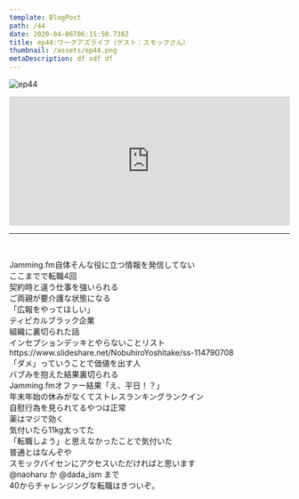 ```yaml
---  
template: BlogPost  
path: /44  
date: 2020-04-06T06:15:50.738Z  
title: ep44:ワークアズライフ（ゲスト：スモックさん）
thumbnail: /assets/ep44.png
metaDescription: df sdf df  
---  
```

![ep44](/assets/ep44.png)  

<iframe src="https://open.spotify.com/embed/episode/3LgGIuUnYeUhMg0M3UG1Zv" width="100%" height="232" frameBorder="0" allowfullscreen="" allow="autoplay; clipboard-write; encrypted-media; fullscreen; picture-in-picture"></iframe>


***
  
</br>

<p>Jamming.fm自体そんな役に立つ情報を発信してない<br> ここまでで転職4回<br> 契約時と違う仕事を強いられる<br> ご両親が要介護な状態になる<br> 「広報をやってほしい」<br> ティピカルブラック企業<br> 組織に裏切られた話<br> インセプションデッキとやらないことリスト https://www.slideshare.net/NobuhiroYoshitake/ss-114790708<br> 「ダメ」っていうことで価値を出す人<br> バブみを抱えた結果裏切られる<br> Jamming.fmオファー結果「え、平日！？」<br> 年末年始の休みがなくてストレスランキングランクイン<br> 自慰行為を見られてるやつは正常<br> 薬はマジで効く<br> 気付いたら11kg太ってた<br> 「転職しよう」と思えなかったことで気付いた<br> 普通とはなんぞや<br> スモックパイセンにアクセスいただければと思います<br> @naoharu か @dada_ism まで<br> 40からチャレンジングな転職はきついぞ。</p>